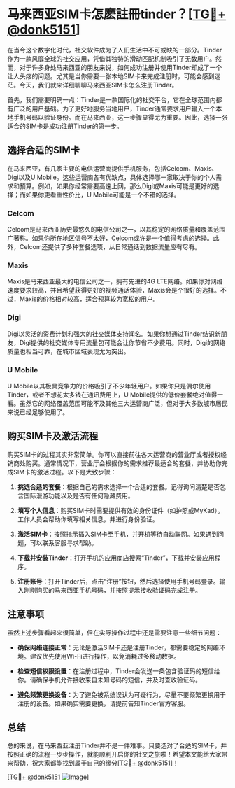 # 马来西亚SIM卡怎麽註冊tinder？[[TG💪+ @donk5151](https://t.me/s/donk5151)]

在当今这个数字化时代，社交软件成为了人们生活中不可或缺的一部分。Tinder作为一款风靡全球的社交应用，凭借其独特的滑动匹配机制吸引了无数用户。然而，对于许多身处马来西亚的朋友来说，如何成功注册并使用Tinder却成了一个让人头疼的问题。尤其是当你需要一张本地SIM卡来完成注册时，可能会感到迷茫。今天，我们就来详细聊聊马来西亚SIM卡怎么注册Tinder。

首先，我们需要明确一点：Tinder是一款国际化的社交平台，它在全球范围内都有广泛的用户基础。为了更好地服务当地用户，Tinder通常要求用户输入一个本地手机号码以验证身份。而在马来西亚，这一步骤显得尤为重要。因此，选择一张适合的SIM卡是成功注册Tinder的第一步。

## 选择合适的SIM卡

在马来西亚，有几家主要的电信运营商提供手机服务，包括Celcom、Maxis、Digi以及U Mobile。这些运营商各有优缺点，具体选择哪一家取决于你的个人需求和预算。例如，如果你经常需要高速上网，那么Digi或Maxis可能是更好的选择；而如果你更看重性价比，U Mobile可能是一个不错的选择。

### Celcom
Celcom是马来西亚历史最悠久的电信公司之一，以其稳定的网络质量和覆盖范围广著称。如果你所在地区信号不太好，Celcom或许是一个值得考虑的选择。此外，Celcom还提供了多种套餐选项，从日常通话到数据流量应有尽有。

### Maxis
Maxis是马来西亚最大的电信公司之一，拥有先进的4G LTE网络。如果你对网络速度要求较高，并且希望获得更好的视频通话体验，Maxis会是个很好的选择。不过，Maxis的价格相对较高，适合预算较为宽松的用户。

### Digi
Digi以灵活的资费计划和强大的社交媒体支持闻名。如果你想通过Tinder结识新朋友，Digi提供的社交媒体专用流量包可能会让你节省不少费用。同时，Digi的网络质量也相当可靠，在城市区域表现尤为突出。

### U Mobile
U Mobile以其极具竞争力的价格吸引了不少年轻用户。如果你只是偶尔使用Tinder，或者不想花太多钱在通讯费用上，U Mobile提供的低价套餐绝对值得一看。虽然它的网络覆盖范围可能不及其他三大运营商广泛，但对于大多数城市居民来说已经足够使用了。

## 购买SIM卡及激活流程

购买SIM卡的过程其实非常简单。你可以直接前往各大运营商的营业厅或者授权经销商处购买。通常情况下，营业厅会根据你的需求推荐最适合的套餐，并协助你完成SIM卡的激活过程。以下是大致步骤：

1. **挑选合适的套餐**：根据自己的需求选择一个合适的套餐。记得询问清楚是否包含国际漫游功能以及是否有任何隐藏费用。
   
2. **填写个人信息**：购买SIM卡时需要提供有效的身份证件（如护照或MyKad）。工作人员会帮助你填写相关信息，并进行身份验证。

3. **激活SIM卡**：按照指示插入SIM卡至手机，并开机等待自动联网。如果遇到问题，可以联系客服寻求帮助。

4. **下载并安装Tinder**：打开手机的应用商店搜索“Tinder”，下载并安装应用程序。

5. **注册账号**：打开Tinder后，点击“注册”按钮，然后选择使用手机号码登录。输入刚刚购买的马来西亚手机号码，并按照提示接收验证码完成注册。

## 注意事项

虽然上述步骤看起来很简单，但在实际操作过程中还是需要注意一些细节问题：

- **确保网络连接正常**：无论是激活SIM卡还是注册Tinder，都需要稳定的网络环境。建议优先使用Wi-Fi进行操作，以免消耗过多移动数据。
  
- **检查短信权限设置**：在注册过程中，Tinder会发送一条包含验证码的短信给你。请确保手机允许接收来自未知号码的短信，并及时查收验证码。

- **避免频繁更换设备**：为了避免被系统误认为可疑行为，尽量不要频繁更换用于注册的设备。如果确实需要更换，请提前告知Tinder官方客服。

## 总结

总的来说，在马来西亚注册Tinder并不是一件难事。只要选对了合适的SIM卡，并按照正确的流程一步步操作，就能顺利开启你的社交之旅啦！希望本文能给大家带来帮助，祝大家都能找到属于自己的缘分[[TG💪+ @donk5151](https://t.me/s/donk5151)]！

[[TG💪+ @donk5151](https://t.me/s/donk5151) ![Image](https://i.postimg.cc/rwNCRYN7/Snipaste-2025-04-30-17-27-05.png)]